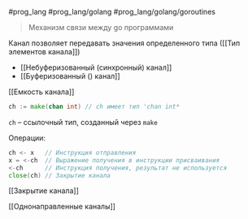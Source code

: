 #prog_lang #prog_lang/golang #prog_lang/golang/goroutines 

> Механизм связи между go программами

Канал позволяет передавать значения определенного типа ([[Тип элементов канала]])

- [[Небуферизованный (синхронный) канал]]
- [[Буферизованный () канал]]

[[Емкость канала]]

```go
ch := make(chan int) // ch имеет тип 'chan int*
```
`ch` – ссылочный тип, созданный через `make`

Операции:
```go
ch <- х   // Инструкция отправления
х = <-ch  // Выражение получения в инструкции присваивания
<-ch      // Инструкция получения, результат не используется
close(ch) // Закрытие канала
```
[[Закрытие канала]]

[[Однонаправленные каналы]]